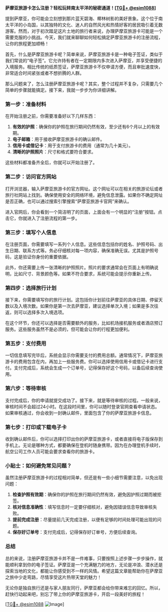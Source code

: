 **萨摩亚旅游卡怎么注册？轻松玩转南太平洋的秘密通道！[[TG💪+ @esim1088](https://t.me/s/esim1088)]**

提到萨摩亚，你可能会立刻想到那片蓝天碧海、椰林树影的美好景象。这个位于南太平洋的小岛国，以其独特的文化、迷人的自然风光和热情好客的居民吸引着无数游客。然而，对于初次踏足这片土地的旅行者来说，办理萨摩亚旅游卡可能是一个需要克服的小挑战。今天，我们就来聊聊如何轻松搞定萨摩亚旅游卡的注册流程，让你的旅程更加顺畅！

首先，什么是萨摩亚旅游卡呢？简单来说，萨摩亚旅游卡是一种电子签证，类似于我们常说的“电子签”。它允许持有者在一定期限内多次进入萨摩亚，并享受便捷的入境服务。相比传统的纸质签证，萨摩亚旅游卡不仅申请方便，而且审批速度快，非常适合时间紧张或者不想折腾的人群。

那么问题来了，怎么注册萨摩亚旅游卡呢？其实，整个过程并不复杂，只需要几个简单的步骤就能搞定。接下来，我就一步步为你详细讲解。

### 第一步：准备材料

在开始注册之前，你需要准备好以下几样东西：
1. **有效的护照**：确保你的护照在旅行期间仍然有效，至少还有6个月以上的有效期。
2. **电子邮箱**：用于接收萨摩亚旅游卡的确认邮件。
3. **信用卡或借记卡**：用于支付旅游卡的费用（通常为几十美元）。
4. **清晰的护照照片**：尺寸和格式要符合要求。

这些材料都准备齐全后，你就可以开始注册了。

### 第二步：访问官方网站

打开浏览器，输入萨摩亚旅游卡的官方网址。这个网址可以在相关的旅游论坛或者旅行社网站上找到。确保使用安全的网络环境，避免信息泄露。如果你不确定网址是否正确，也可以通过搜索引擎搜索“萨摩亚旅游卡官网”来确认。

进入官网后，你会看到一个简洁明了的页面，上面会有一个明显的“注册”按钮。点击它，你就进入了注册流程的第一步。

### 第三步：填写个人信息

在注册页面，你需要填写一系列个人信息。这些信息包括你的姓名、护照号码、出生日期、联系方式等。务必仔细核对每一项内容，确保准确无误。尤其是护照号码，这是验证你身份的重要依据。

此外，你还需要上传一张清晰的护照照片。照片的要求通常会在页面上有明确说明，比如尺寸、背景颜色等。如果不符合要求，系统可能会提示你重新上传。

### 第四步：选择旅行计划

接下来，你需要填写你的旅行计划。这包括你计划前往萨摩亚的具体日期、停留天数以及入境次数。如果你是第一次去萨摩亚，建议选择单次入境；如果是多次往返，则可以选择多次入境选项。

在这个环节，你还可以选择是否需要额外的服务，比如机场接机服务或者酒店预订服务。这些服务虽然不是必须的，但可能会让你的行程更加便利。

### 第五步：支付费用

一切信息填写完毕后，系统会显示你需要支付的费用总额。通常情况下，萨摩亚旅游卡的费用包含在内，再加上一些服务费。你可以选择使用信用卡或借记卡进行支付。支付完成后，系统会生成一个订单号，记得保存好这个号码，以备后续查询使用。

### 第六步：等待审核

支付完成后，你的申请就提交成功了。接下来，就是等待审核的过程。一般来说，审核时间不会超过24小时。在这段时间里，你可以随时登录官网查看申请状态。如果审核通过，你会收到一封确认邮件，里面包含了你的萨摩亚旅游卡信息。

### 第七步：打印或下载电子卡

收到确认邮件后，你可以选择打印出你的萨摩亚旅游卡，或者直接将电子版保存到手机上。无论是哪种方式，都要确保在登机时随身携带。因为在办理登机手续时，航空公司工作人员可能会要求查看你的旅游卡。

### 小贴士：如何避免常见问题？

虽然注册萨摩亚旅游卡的过程相对简单，但还是有一些小细节需要注意，以免出现问题：

1. **检查护照有效期**：确保你的护照在旅行期间仍然有效，避免因护照过期而被拒签。
2. **核对信息准确性**：填写信息时一定要仔细核对，避免因错误信息导致审核失败。
3. **提前完成注册**：尽量提前几天完成注册，以便有足够的时间处理可能出现的问题。
4. **保存好订单号**：支付完成后，记得保存好订单号，方便后续查询。

### 总结

总的来说，注册萨摩亚旅游卡并不是一件难事，只要按照上述步骤一步步操作，就能顺利拿到你的电子签证。萨摩亚是一个充满魅力的地方，无论是冲浪、潜水还是探索当地的文化，都能让你感受到不一样的风情。希望这篇文章能帮助你在萨摩亚之旅中少走弯路，尽情享受这片热带天堂的魅力！

无论你是独自旅行还是与家人朋友同行，萨摩亚都会给你带来难忘的回忆。所以，赶快行动起来吧，别忘了带上你的萨摩亚旅游卡，开启一段美好的旅程！

[[TG💪+ @esim1088](https://t.me/s/esim1088) ![Image](https://i.postimg.cc/4NQfJmqS/Snipaste-2025-05-13-00-14-12.png)]